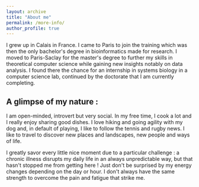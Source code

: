 ```yaml
---
layout: archive
title: "About me"
permalink: /more-info/
author_profile: true
---
```


I grew up in Calais in France. I came to Paris to join the training which was then the only bachelor's degree in bioinformatics made for research. I moved to Paris-Saclay for the master's degree to further my skills in theoretical computer science while gaining new insights notably on data analysis. I found there the chance for an internship in systems biology in a computer science lab, continued by the doctorate that I am currently completing.

## A glimpse of my nature :

I am open-minded, introvert but very social. In my free time, I cook a lot and I really enjoy sharing good dishes. I love hiking and going agility with my dog and, in default of playing, I like to follow the tennis and rugby news. I like to travel to discover new places and landscapes, new people and ways of life.

I greatly savor every little nice moment due to a particular challenge : a chronic illness disrupts my daily life in an always unpredictable way, but that hasn't stopped me from getting here ! Just don't be surprised by my energy changes depending on the day or hour. I don't always have the same strength to overcome the pain and fatigue that strike me.
